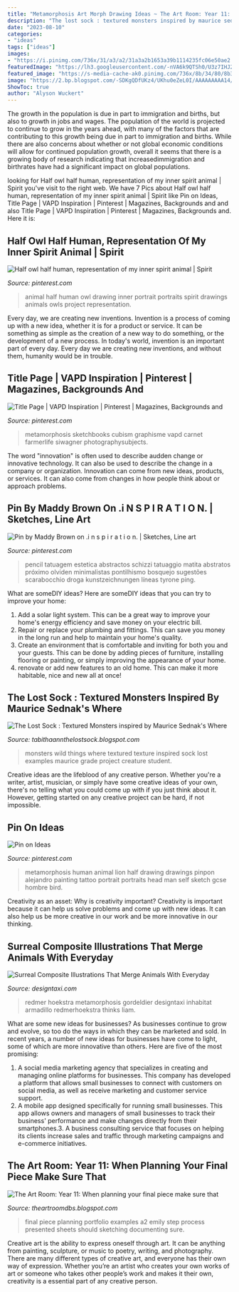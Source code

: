 ```yaml
---
title: "Metamorphosis Art Morph Drawing Ideas ~ The Art Room: Year 11: When Planning Your Final Piece Make Sure That"
description: "The lost sock : textured monsters inspired by maurice sednak&#039;s where"
date: "2023-08-10"
categories:
- "ideas"
tags: ["ideas"]
images:
- "https://i.pinimg.com/736x/31/a3/a2/31a3a2b1653a39b1114235fc06e50ae2.jpg"
featuredImage: "https://lh3.googleusercontent.com/-nVA6k9QTSh0/U3z7IHJ27GI/AAAAAAAAG90/akUm4zGIUZI/s640/blogger-image-1105288590.jpg"
featured_image: "https://s-media-cache-ak0.pinimg.com/736x/8b/34/80/8b34802f79d1da504cd40af4b6455b98--sketchbook-title-page-gcse-art-title-page.jpg"
image: "https://2.bp.blogspot.com/-SDKgQDfUKz4/UKhu0eZeL0I/AAAAAAAAA14/APjB-CmbFmc/s1600/emily+1.JPG"
ShowToc: true
author: "Alyson Wuckert"
---
```



The growth in the population is due in part to immigration and births, but also to growth in jobs and wages.
The population of the world is projected to continue to grow in the years ahead, with many of the factors that are contributing to this growth being due in part to immigration and births. While there are also concerns about whether or not global economic conditions will allow for continued population growth, overall it seems that there is a growing body of research indicating that increasedimmigration and birthrates have had a significant impact on global populations.

	

		
looking for Half owl half human, representation of my inner spirit animal | Spirit you've visit to the right web. We have 7 Pics about Half owl half human, representation of my inner spirit animal | Spirit like Pin on Ideas, Title Page | VAPD Inspiration | Pinterest | Magazines, Backgrounds and and also Title Page | VAPD Inspiration | Pinterest | Magazines, Backgrounds and. Here it is:
		
    
## Half Owl Half Human, Representation Of My Inner Spirit Animal | Spirit

<img loading=lazy src="https://i.pinimg.com/736x/c0/3e/42/c03e42ad69a503884892116047146656--animal-portraits-spirit-animal.jpg" onerror="this.onerror=null;this.src='https://tse3.mm.bing.net/th?id=OIP.mZ_cjfBRLYjaQhD_vh7jVQHaHa&amp;pid=15.1';" alt="Half owl half human, representation of my inner spirit animal | Spirit">

_Source: pinterest.com_

>animal half human owl drawing inner portrait portraits spirit drawings animals owls project representation. 

	

Every day, we are creating new inventions.
Invention is a process of coming up with a new idea, whether it is for a product or service. It can be something as simple as the creation of a new way to do something, or the development of a new process. In today's world, invention is an important part of every day. Every day we are creating new inventions, and without them, humanity would be in trouble.

    
## Title Page | VAPD Inspiration | Pinterest | Magazines, Backgrounds And

<img loading=lazy src="https://s-media-cache-ak0.pinimg.com/736x/8b/34/80/8b34802f79d1da504cd40af4b6455b98--sketchbook-title-page-gcse-art-title-page.jpg" onerror="this.onerror=null;this.src='https://tse4.mm.bing.net/th?id=OIP.BiTU91zwp5nSBu-UXx10WQHaJ4&amp;pid=15.1';" alt="Title Page | VAPD Inspiration | Pinterest | Magazines, Backgrounds and">

_Source: pinterest.com_

>metamorphosis sketchbooks cubism graphisme vapd carnet farmerlife siwagner photographysubjects. 

	

The word "innovation" is often used to describe audden change or innovative technology. It can also be used to describe the change in a company or organization. Innovation can come from new ideas, products, or services. It can also come from changes in how people think about or approach problems.

    
## Pin By Maddy Brown On .i N S P I R A T I O N. | Sketches, Line Art

<img loading=lazy src="https://i.pinimg.com/736x/31/a3/a2/31a3a2b1653a39b1114235fc06e50ae2.jpg" onerror="this.onerror=null;this.src='https://tse1.mm.bing.net/th?id=OIP.DZ4XOtYjAYwLpXTg-NL1DgHaKg&amp;pid=15.1';" alt="Pin by Maddy Brown on .i n s p i r a t i o n. | Sketches, Line art">

_Source: pinterest.com_

>pencil tatuagem estetica abstractos schizzi tatuaggio matita abstratos próximo olviden minimalistas pontilhismo bosquejo sugestões scarabocchio droga kunstzeichnungen líneas tyrone ping. 

	

What are someDIY ideas?
Here are someDIY ideas that you can try to improve your home:
1. Add a solar light system. This can be a great way to improve your home's energy efficiency and save money on your electric bill.
2. Repair or replace your plumbing and fittings. This can save you money in the long run and help to maintain your home's quality.
3. Create an environment that is comfortable and inviting for both you and your guests. This can be done by adding pieces of furniture, installing flooring or painting, or simply improving the appearance of your home.
4. renovate or add new features to an old home. This can make it more habitable, nice and new all at once!

    
## The Lost Sock : Textured Monsters Inspired By Maurice Sednak&#039;s Where

<img loading=lazy src="https://lh3.googleusercontent.com/-nVA6k9QTSh0/U3z7IHJ27GI/AAAAAAAAG90/akUm4zGIUZI/s640/blogger-image-1105288590.jpg" onerror="this.onerror=null;this.src='https://tse2.mm.bing.net/th?id=OIP.JytoXCy_j-6-w2fKujYHCQHaE3&amp;pid=15.1';" alt="The Lost Sock : Textured Monsters inspired by Maurice Sednak&#039;s Where">

_Source: tabithaannthelostsock.blogspot.com_

>monsters wild things where textured texture inspired sock lost examples maurice grade project creature student. 

	

Creative ideas are the lifeblood of any creative person. Whether you're a writer, artist, musician, or simply have some creative ideas of your own, there's no telling what you could come up with if you just think about it. However, getting started on any creative project can be hard, if not impossible.

    
## Pin On Ideas

<img loading=lazy src="https://i.pinimg.com/736x/94/98/86/949886561829e93a8bfd612196e6283c--metamorphosis-art-lion-tattoo.jpg" onerror="this.onerror=null;this.src='https://tse1.mm.bing.net/th?id=OIP.oFgndAJHatV4UC22NSAgZwHaMd&amp;pid=15.1';" alt="Pin on Ideas">

_Source: pinterest.com_

>metamorphosis human animal lion half drawing drawings pinpon alejandro painting tattoo portrait portraits head man self sketch gcse hombre bird. 

	

Creativity as an asset: Why is creativity important?
Creativity is important because it can help us solve problems and come up with new ideas. It can also help us be more creative in our work and be more innovative in our thinking.

    
## Surreal Composite Illustrations That Merge Animals With Everyday

<img loading=lazy src="https://editorial.designtaxi.com/news-illustration100314/7.jpg" onerror="this.onerror=null;this.src='https://tse1.mm.bing.net/th?id=OIP.JEJ5JkX8XU72ATvJ6OjYPwHaF7&amp;pid=15.1';" alt="Surreal Composite Illustrations That Merge Animals With Everyday">

_Source: designtaxi.com_

>redmer hoekstra metamorphosis gordeldier designtaxi inhabitat armadillo redmerhoekstra thinks liam. 

	

What are some new ideas for businesses?
As businesses continue to grow and evolve, so too do the ways in which they can be marketed and sold. In recent years, a number of new ideas for businesses have come to light, some of which are more innovative than others. Here are five of the most promising:
1. A social media marketing agency that specializes in creating and managing online platforms for businesses. This company has developed a platform that allows small businesses to connect with customers on social media, as well as receive marketing and customer service support.
2. A mobile app designed specifically for running small businesses. This app allows owners and managers of small businesses to track their business' performance and make changes directly from their smartphones.3. A business consulting service that focuses on helping its clients increase sales and traffic through marketing campaigns and e-commerce initiatives.
    
## The Art Room: Year 11: When Planning Your Final Piece Make Sure That

<img loading=lazy src="https://2.bp.blogspot.com/-SDKgQDfUKz4/UKhu0eZeL0I/AAAAAAAAA14/APjB-CmbFmc/s1600/emily+1.JPG" onerror="this.onerror=null;this.src='https://tse2.mm.bing.net/th?id=OIP.OrOTtNkH52HKrvCTAkGp7wHaFi&amp;pid=15.1';" alt="The Art Room: Year 11: When planning your final piece make sure that">

_Source: theartroomdbs.blogspot.com_

>final piece planning portfolio examples a2 emily step process presented sheets should sketching documenting sure. 

	

Creative art is the ability to express oneself through art. It can be anything from painting, sculpture, or music to poetry, writing, and photography. There are many different types of creative art, and everyone has their own way of expression. Whether you’re an artist who creates your own works of art or someone who takes other people’s work and makes it their own, creativity is a essential part of any creative person.


